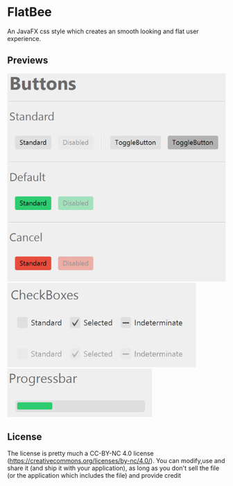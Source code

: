 # FlatBee
An JavaFX css style which creates an smooth looking and flat user experience.

## Previews
![alt tag](src/test/resources/img/buttons.png)
![alt tag](src/test/resources/img/checkbox.png)
![alt tag](src/test/resources/img/progressbar.png)

## License

The license is pretty much a CC-BY-NC 4.0 license (https://creativecommons.org/licenses/by-nc/4.0/).
You can modify,use and share it (and ship it with your application), as long as you don't sell the file (or the application which includes the file) and provide credit